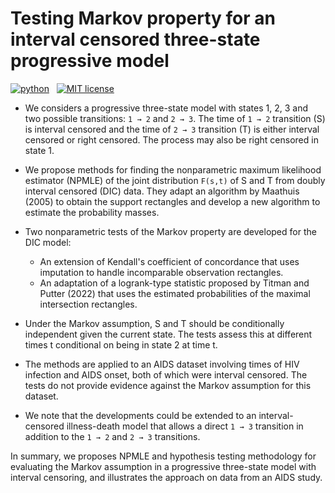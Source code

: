 # Testing Markov property for an interval censored three-state progressive model
<p>
    <a href="https://cran.r-project.org/package=Seurat">
        <img src="https://www.r-pkg.org/badges/version/Seurat"
            alt="python"></a> &nbsp;
    <a href="https://opensource.org/licenses/MIT">
        <img src="https://img.shields.io/badge/license-MIT-brightgreen.svg"
            alt="MIT license"></a> &nbsp;
</p>


- We considers a progressive three-state model with states 1, 2, 3 and two possible transitions: `1 → 2` and `2 → 3`. The time of `1 → 2` transition (S) is interval censored and the time of `2 → 3` transition (T) is either interval censored or right censored. The process may also be right censored in state 1.

- We propose methods for finding the nonparametric maximum likelihood estimator (NPMLE) of the joint distribution `F(s,t)` of S and T from doubly interval censored (DIC) data. They adapt an algorithm by Maathuis (2005) to obtain the support rectangles and develop a new algorithm to estimate the probability masses.

- Two nonparametric tests of the Markov property are developed for the DIC model:

  - An extension of Kendall's coefficient of concordance that uses imputation to handle incomparable observation rectangles.
  - An adaptation of a logrank-type statistic proposed by Titman and Putter (2022) that uses the estimated probabilities of the maximal intersection rectangles.

- Under the Markov assumption, S and T should be conditionally independent given the current state. The tests assess this at different times t conditional on being in state 2 at time t.

- The methods are applied to an AIDS dataset involving times of HIV infection and AIDS onset, both of which were interval censored. The tests do not provide evidence against the Markov assumption for this dataset.

- We note that the developments could be extended to an interval-censored illness-death model that allows a direct `1 → 3` transition in addition to the `1 → 2` and `2 → 3` transitions.

In summary, we proposes NPMLE and hypothesis testing methodology for evaluating the Markov assumption in a progressive three-state model with interval censoring, and illustrates the approach on data from an AIDS study.
